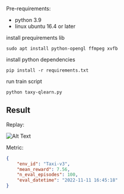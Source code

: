 Pre-requirements:

- python 3.9
- linux ubuntu 16.4 or later

install prequirements lib

```shell
sudo apt install python-opengl ffmpeg xvfb
```

install python dependencies
```shell
pip install -r requirements.txt
```

run train script

```shell
python taxy-qlearn.py
```

## Result

Replay: 

![Alt Text]("./replay.gif")


Metric:

```json
{
    "env_id": "Taxi-v3",
    "mean_reward": 7.56,
    "n_eval_episodes": 100,
    "eval_datetime": "2022-11-11 16:45:18"
}

```
